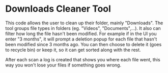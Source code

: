 # Downloads Cleaner Tool
This code allows the user to clean up their folder, mainly "Downloads". The tool groups file types in folders (eg. "Videos", "Documents",...). 
It also can filter how long the file hasn't been modified. For example if in the UI you enter "3 months", it will prompt a deletion popup for each file that hasn't been modified
since 3 months ago. You can then choose to delete it (goes to recycle bin) or keep it, so it can get sorted along with the rest. 

After each scan a log is created that shows you where each file went,
this way you won't lose your files if something goes wrong.
